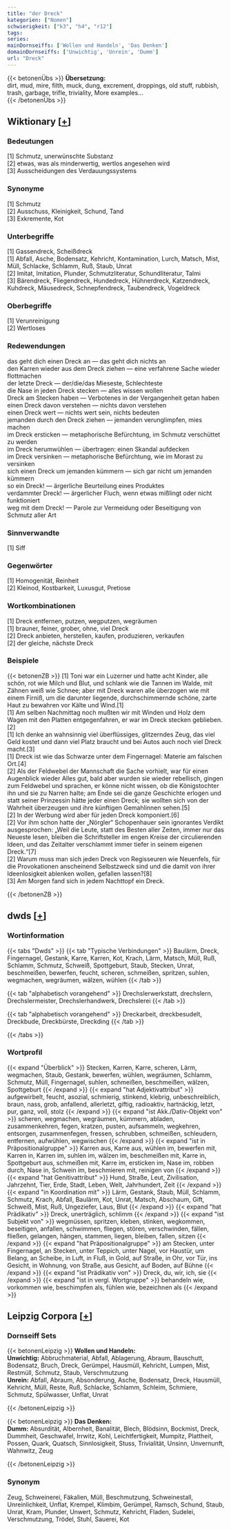 ```yaml
---
title: "der Dreck"
kategorien: ["Nomen"]
schwierigkeit: ["k3", "h4", "r12"]
tags:
series:
mainDornseiffs: ['Wollen und Handeln', 'Das Denken']
domainDornseiffs: ['Unwichtig', 'Unrein', 'Dumm']
url: "Dreck"
---
```


{{< betonenÜbs >}}
**Übersetzung:**  
dirt, mud, mire, filth, muck, dung, excrement, droppings, old stuff, rubbish, trash, garbage, trifle, triviality, More examples...  
{{< /betonenÜbs >}}

## Wiktionary [[+](https://de.wiktionary.org/wiki/Dreck)]

### Bedeutungen
[1] Schmutz, unerwünschte Substanz  
[2] etwas, was als minderwertig, wertlos angesehen wird  
[3] Ausscheidungen des Verdauungssystems  

### Synonyme
[1] Schmutz  
[2] Ausschuss, Kleinigkeit, Schund, Tand  
[3] Exkremente, Kot  

### Unterbegriffe
[1]  Gassendreck, Scheißdreck  
[1] Abfall, Asche, Bodensatz, Kehricht, Kontamination, Lurch, Matsch, Mist, Müll, Schlacke, Schlamm, Ruß, Staub, Unrat  
[2] Imitat, Imitation, Plunder, Schmutzliteratur, Schundliteratur, Talmi  
[3] Bärendreck, Fliegendreck, Hundedreck, Hühnerdreck,  Katzendreck, Kuhdreck, Mäusedreck, Schnepfendreck, Taubendreck, Vogeldreck  

### Oberbegriffe
[1] Verunreinigung  
[2] Wertloses  

### Redewendungen
das geht dich einen Dreck an — das geht dich nichts an  
den Karren wieder aus dem Dreck ziehen — eine verfahrene Sache wieder flottmachen  
der letzte Dreck — der/die/das Mieseste, Schlechteste  
die Nase in jeden Dreck stecken — alles wissen wollen  
Dreck am Stecken haben — Verbotenes in der Vergangenheit getan haben  
einen Dreck davon verstehen — nichts davon verstehen  
einen Dreck wert — nichts wert sein, nichts bedeuten  
jemanden durch den Dreck ziehen — jemanden verunglimpfen, mies machen  
im Dreck ersticken — metaphorische Befürchtung, im Schmutz verschüttet zu werden  
im Dreck herumwühlen — übertragen: einen Skandal aufdecken  
im Dreck versinken — metaphorische Befürchtung, wie im Morast zu versinken  
sich einen Dreck um jemanden kümmern — sich gar nicht um jemanden kümmern  
so ein Dreck! — ärgerliche Beurteilung eines Produktes  
verdammter Dreck! — ärgerlicher Fluch, wenn etwas mißlingt oder nicht funktioniert  
weg mit dem Dreck! — Parole zur Vermeidung oder Beseitigung von Schmutz aller Art  

### Sinnverwandte
[1] Siff  

### Gegenwörter
[1] Homogenität, Reinheit  
[2] Kleinod, Kostbarkeit, Luxusgut, Pretiose  

### Wortkombinationen
[1] Dreck entfernen, putzen, wegputzen, wegräumen  
[1] brauner, feiner, grober, ohne, viel Dreck  
[2] Dreck anbieten, herstellen, kaufen, produzieren, verkaufen  
[2] der gleiche, nächste Dreck  

### Beispiele
{{< betonenZB >}}
[1] Toni war ein Luzerner und hatte acht Kinder, alle schön, rot wie Milch und Blut, und schlank wie die Tannen im Walde, mit Zähnen weiß wie Schnee; aber mit Dreck waren alle überzogen wie mit einem Firniß, um die darunter liegende, durchschimmernde schöne, zarte Haut zu bewahren vor Kälte und Wind.[1]  
[1] Am selben Nachmittag noch mußten wir mit Winden und Holz dem Wagen mit den Platten entgegenfahren, er war im Dreck stecken geblieben.[2]  
[1] Ich denke an wahnsinnig viel überflüssiges, glitzerndes Zeug, das viel Geld kostet und dann viel Platz braucht und bei Autos auch noch viel Dreck macht.[3]  
[1] Dreck ist wie das Schwarze unter dem Fingernagel: Materie am falschen Ort.[4]  
[2] Als der Feldwebel der Mannschaft die Sache vorhielt, war für einen Augenblick wieder Alles gut, bald aber wurden sie wieder rebellisch, gingen zum Feldwebel und sprachen, er könne nicht wissen, ob die Königstochter ihn und sie zu Narren halte; am Ende sei die ganze Geschichte erlogen und statt seiner Prinzessin hätte jeder einen Dreck; sie wollten sich von der Wahrheit überzeugen und ihre künftigen Gemahlinnen sehen.[5]  
[2] In der Werbung wird aber für jeden Dreck komponiert.[6]  
[2] Vor ihm schon hatte der „Nörgler“ Schopenhauer sein ignorantes Verdikt ausgesprochen: „Weil die Leute, statt des Besten aller Zeiten, immer nur das Neueste lesen, bleiben die Schriftsteller im engen Kreise der circulierenden Ideen, und das Zeitalter verschlammt immer tiefer in seinem eigenen Dreck.“[7]  
[2] Warum muss man sich jeden Dreck von Regisseuren wie Neuenfels, für die Provokationen anscheinend Selbstzweck sind und die damit von ihrer Ideenlosigkeit ablenken wollen, gefallen lassen?[8]  
[3] Am Morgen fand sich in jedem Nachttopf ein Dreck.  

{{< /betonenZB >}}


## dwds [[+](https://www.dwds.de/wb/Dreck)]

### Wortinformation
{{< tabs "Dwds" >}}
{{< tab "Typische Verbindungen" >}}
Baulärm, Dreck, Fingernagel, Gestank, Karre, Karren, Kot, Krach, Lärm, Matsch, Müll, Ruß, Schlamm, Schmutz, Schweiß, Spottgeburt, Staub, Stecken, Unrat, beschmeißen, bewerfen, feucht, scheren, schmeißen, spritzen, suhlen, wegmachen, wegräumen, wälzen, wühlen
{{< /tab >}}

{{< tab "alphabetisch vorangehend" >}}
Drechslerwerkstatt, drechslern, Drechslermeister, Drechslerhandwerk, Drechslerei
{{< /tab >}}

{{< tab "alphabetisch vorangehend" >}}
Dreckarbeit, dreckbesudelt, Dreckbude, Dreckbürste, Dreckding
{{< /tab >}}

{{< /tabs >}}

### Wortprofil
{{< expand "Überblick" >}} Stecken, Karren, Karre, scheren, Lärm, wegmachen, Staub, Gestank, bewerfen, wühlen, wegräumen, Schlamm, Schmutz, Müll, Fingernagel, suhlen, schmeißen, beschmeißen, wälzen, Spottgeburt {{< /expand >}}
{{< expand "hat Adjektivattribut" >}} aufgewirbelt, feucht, asozial, schmierig, stinkend, klebrig, unbeschreiblich, braun, nass, grob, anfallend, allerletzt, giftig, radioaktiv, hartnäckig, letzt, pur, ganz, voll, stolz {{< /expand >}}
{{< expand "ist Akk./Dativ-Objekt von" >}} scheren, wegmachen, wegräumen, kümmern, abladen, zusammenkehren, fegen, kratzen, pusten, aufsammeln, wegkehren, entsorgen, zusammenfegen, fressen, schrubben, schmeißen, schleudern, entfernen, aufwühlen, wegwischen {{< /expand >}}
{{< expand "ist in Präpositionalgruppe" >}} Karren aus, Karre aus, wühlen im, bewerfen mit, Karren in, Karren im, suhlen im, wälzen im, beschmeißen mit, Karre in, Spottgeburt aus, schmeißen mit, Karre im, ersticken im, Nase im, robben durch, Nase in, Schwein im, beschmieren mit, reinigen von {{< /expand >}}
{{< expand "hat Genitivattribut" >}} Hund, Straße, Leut, Zivilisation, Jahrzehnt, Tier, Erde, Stadt, Leben, Welt, Jahrhundert, Zeit {{< /expand >}}
{{< expand "in Koordination mit" >}} Lärm, Gestank, Staub, Müll, Schlamm, Schmutz, Krach, Abfall, Baulärm, Kot, Unrat, Matsch, Abschaum, Gift, Schweiß, Mist, Ruß, Ungeziefer, Laus, Blut {{< /expand >}}
{{< expand "hat Prädikativ" >}} Dreck, unerträglich, schlimm {{< /expand >}}
{{< expand "ist Subjekt von" >}} wegmüssen, spritzen, kleben, stinken, wegkommen, beseitigen, anfallen, schwimmen, fliegen, stören, verschwinden, fällen, fließen, gelangen, hängen, stammen, liegen, bleiben, fallen, sitzen {{< /expand >}}
{{< expand "hat Präpositionalgruppe" >}} am Stecken, unter Fingernagel, an Stecken, unter Teppich, unter Nagel, vor Haustür, um Belang, an Scheibe, in Luft, in Fluß, in Gold, auf Straße, in Ohr, vor Tür, ins Gesicht, in Wohnung, von Straße, aus Gesicht, auf Boden, auf Bühne {{< /expand >}}
{{< expand "ist Prädikativ von" >}} Dreck, du, wir, ich, sie {{< /expand >}}
{{< expand "ist in vergl. Wortgruppe" >}} behandeln wie, vorkommen wie, beschimpfen als, fühlen wie, bezeichnen als {{< /expand >}}

## Leipzig Corpora [[+](https://corpora.uni-leipzig.de/en/res?word=Dreck&corpusId=deu_newscrawl-public_2018)]

### Dornseiff Sets
{{< betonenLeipzig >}}
**Wollen und Handeln:**  
**Unwichtig:** Abbruchmaterial, Abfall, Ablagerung, Abraum, Bauschutt, Bodensatz, Bruch, Dreck, Gerümpel, Hausmüll, Kehricht, Lumpen, Mist, Restmüll, Schmutz, Staub, Verschmutzung  
**Unrein:** Abfall, Abraum, Absonderung, Asche, Bodensatz, Dreck, Hausmüll, Kehricht, Müll, Reste, Ruß, Schlacke, Schlamm, Schleim, Schmiere, Schmutz, Spülwasser, Unflat, Unrat  

{{< /betonenLeipzig >}}


{{< betonenLeipzig >}}
**Das Denken:**  
**Dumm:** Absurdität, Albernheit, Banalität, Blech, Blödsinn, Bockmist, Dreck, Dummheit, Geschwafel, Irrwitz, Kohl, Leichtfertigkeit, Mumpitz, Plattheit, Possen, Quark, Quatsch, Sinnlosigkeit, Stuss, Trivialität, Unsinn, Unvernunft, Wahnwitz, Zeug  

{{< /betonenLeipzig >}}

### Synonym
Zeug, Schweinerei, Fäkalien, Müll, Beschmutzung, Schweinestall, Unreinlichkeit, Unflat, Krempel, Klimbim, Gerümpel, Ramsch, Schund, Staub, Unrat, Kram, Plunder, Unwert, Schmutz, Kehricht, Fladen, Sudelei, Verschmutzung, Trödel, Stuhl, Sauerei, Kot

